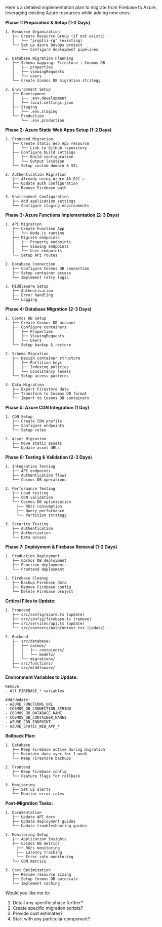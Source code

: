 Here's a detailed implementation plan to migrate from Firebase to Azure, leveraging existing Azure resources while adding new ones:

**Phase 1: Preparation & Setup (1-2 Days)**
```
1. Resource Organization
   ├── Create Resource Group (if not exists)
   │   └── "proptii-rg" (existing)
   └── Set up Azure DevOps project
       └── Configure deployment pipelines

2. Database Migration Planning
   ├── Schema mapping: Firestore → Cosmos DB
   │   ├── properties
   │   ├── viewingRequests
   │   └── users
   └── Create Cosmos DB migration strategy

3. Environment Setup
   ├── Development
   │   ├── .env.development
   │   └── local.settings.json
   ├── Staging
   │   └── .env.staging
   └── Production
       └── .env.production
```

**Phase 2: Azure Static Web Apps Setup (1-2 Days)**
```
1. Frontend Migration
   ├── Create Static Web App resource
   │   └── Link to GitHub repository
   ├── Configure build settings
   │   ├── Build configuration
   │   └── Output location
   └── Setup custom domain & SSL

2. Authentication Migration
   ├── Already using Azure AD B2C ✓
   ├── Update auth configuration
   └── Remove Firebase auth

3. Environment Configuration
   ├── Add application settings
   └── Configure staging environments
```

**Phase 3: Azure Functions Implementation (2-3 Days)**
```
1. API Migration
   ├── Create Function App
   │   └── Node.js runtime
   ├── Migrate endpoints
   │   ├── Property endpoints
   │   ├── Viewing endpoints
   │   └── User endpoints
   └── Setup API routes

2. Database Connection
   ├── Configure Cosmos DB connection
   ├── Setup container access
   └── Implement retry logic

3. Middleware Setup
   ├── Authentication
   ├── Error handling
   └── Logging
```

**Phase 4: Database Migration (2-3 Days)**
```
1. Cosmos DB Setup
   ├── Create Cosmos DB account
   ├── Configure containers
   │   ├── Properties
   │   ├── ViewingRequests
   │   └── Users
   └── Setup backup & restore

2. Schema Migration
   ├── Design container structure
   │   ├── Partition keys
   │   ├── Indexing policies
   │   └── Consistency levels
   └── Setup access patterns

3. Data Migration
   ├── Export Firestore data
   ├── Transform to Cosmos DB format
   └── Import to Cosmos DB containers
```

**Phase 5: Azure CDN Integration (1 Day)**
```
1. CDN Setup
   ├── Create CDN profile
   ├── Configure endpoints
   └── Setup rules

2. Asset Migration
   ├── Move static assets
   └── Update asset URLs
```

**Phase 6: Testing & Validation (2-3 Days)**
```
1. Integration Testing
   ├── API endpoints
   ├── Authentication flows
   └── Cosmos DB operations

2. Performance Testing
   ├── Load testing
   ├── CDN validation
   └── Cosmos DB optimization
     ├── RU/s consumption
     ├── Query performance
     └── Partition strategy

3. Security Testing
   ├── Authentication
   ├── Authorization
   └── Data access
```

**Phase 7: Deployment & Firebase Removal (1-2 Days)**
```
1. Production Deployment
   ├── Cosmos DB deployment
   ├── Function deployment
   └── Frontend deployment

2. Firebase Cleanup
   ├── Backup Firebase data
   ├── Remove Firebase config
   └── Delete Firebase project
```

**Critical Files to Update:**
```
1. Frontend
   ├── src/config/azure.ts (update)
   ├── src/config/firebase.ts (remove)
   ├── src/services/api.ts (update)
   └── src/contexts/AuthContext.tsx (update)

2. Backend
   ├── src/database/
   │   ├── cosmos/
   │   │   ├── containers/
   │   │   └── models/
   │   └── migrations/
   ├── src/functions/
   └── src/middleware/
```

**Environment Variables to Update:**
```
Remove:
- All FIREBASE_* variables

Add/Update:
- AZURE_FUNCTIONS_URL
- COSMOS_DB_CONNECTION_STRING
- COSMOS_DB_DATABASE_NAME
- COSMOS_DB_CONTAINER_NAMES
- AZURE_CDN_ENDPOINT
- AZURE_STATIC_WEB_APP_*
```

**Rollback Plan:**
```
1. Database
   ├── Keep Firebase active during migration
   ├── Maintain data sync for 1 week
   └── Keep Firestore backups

2. Frontend
   ├── Keep Firebase config
   └── Feature flags for rollback

3. Monitoring
   ├── Set up alerts
   └── Monitor error rates
```

**Post-Migration Tasks:**
```
1. Documentation
   ├── Update API docs
   ├── Update deployment guides
   └── Update troubleshooting guides

2. Monitoring Setup
   ├── Application Insights
   ├── Cosmos DB metrics
     ├── RU/s monitoring
     ├── Latency tracking
     └── Error rate monitoring
   └── CDN metrics

3. Cost Optimization
   ├── Review resource sizing
   ├── Setup Cosmos DB autoscale
   └── Implement caching
```

Would you like me to:
1. Detail any specific phase further?
2. Create specific migration scripts?
3. Provide cost estimates?
4. Start with any particular component?
